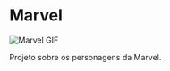 # Marvel

![Marvel GIF](../Marvel/projeto-marvel/assets/entrada%20marvel.gif)

Projeto sobre os personagens da Marvel.
